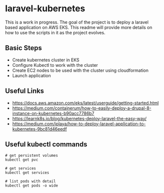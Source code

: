 # laravel-kubernetes
This is a work in progress. The goal of the project is to deploy a laravel based application on AWS EKS.  This readme will provide more details on how to use the scripts in it as the project evolves.

## Basic Steps
* Create kubernetes cluster in EKS
* Configure Kubectl to work with the cluster
* Create EC2 nodes to be used with the cluster using cloudformation
* Launch application

## Useful Links
* https://docs.aws.amazon.com/eks/latest/userguide/getting-started.html
* https://medium.com/containerum/how-to-easily-deploy-a-drupal-8-instance-on-kubernetes-b90acc7786b7
* https://learnk8s.io/blog/kubernetes-deploy-laravel-the-easy-way/
* https://medium.com/iplaya/how-to-deploy-laravel-application-to-kubernetes-9bc81d46eedf

## Useful kubectl commands
````
# get persistent volumes
kubectl get pvc

# get services
kubectl get services

# list pods with detail
kubectl get pods -o wide     

````

